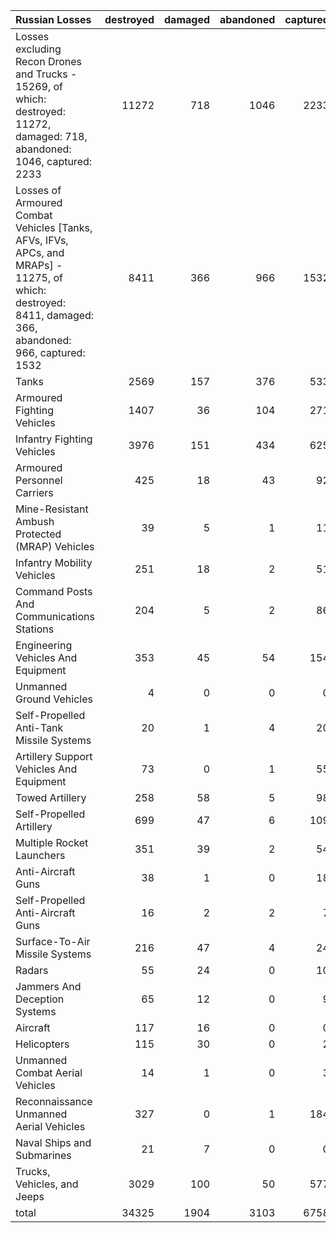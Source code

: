 | Russian Losses                                                                                                                                           |   destroyed |   damaged |   abandoned |   captured |   total |
|:---------------------------------------------------------------------------------------------------------------------------------------------------------|------------:|----------:|------------:|-----------:|--------:|
| Losses excluding Recon Drones and Trucks - 15269, of which: destroyed: 11272, damaged: 718, abandoned: 1046, captured: 2233                              |       11272 |       718 |        1046 |       2233 |   15269 |
| Losses of Armoured Combat Vehicles [Tanks, AFVs, IFVs, APCs, and MRAPs] - 11275, of which: destroyed: 8411, damaged: 366, abandoned: 966, captured: 1532 |        8411 |       366 |         966 |       1532 |   11275 |
| Tanks                                                                                                                                                    |        2569 |       157 |         376 |        533 |    3635 |
| Armoured Fighting Vehicles                                                                                                                               |        1407 |        36 |         104 |        271 |    1818 |
| Infantry Fighting Vehicles                                                                                                                               |        3976 |       151 |         434 |        625 |    5186 |
| Armoured Personnel Carriers                                                                                                                              |         425 |        18 |          43 |         92 |     578 |
| Mine-Resistant Ambush Protected  (MRAP) Vehicles                                                                                                         |          39 |         5 |           1 |         11 |      56 |
| Infantry Mobility Vehicles                                                                                                                               |         251 |        18 |           2 |         51 |     322 |
| Command Posts And Communications Stations                                                                                                                |         204 |         5 |           2 |         86 |     297 |
| Engineering Vehicles And Equipment                                                                                                                       |         353 |        45 |          54 |        154 |     606 |
| Unmanned Ground Vehicles                                                                                                                                 |           4 |         0 |           0 |          0 |       4 |
| Self-Propelled Anti-Tank Missile Systems                                                                                                                 |          20 |         1 |           4 |         20 |      45 |
| Artillery Support Vehicles And Equipment                                                                                                                 |          73 |         0 |           1 |         55 |     129 |
| Towed Artillery                                                                                                                                          |         258 |        58 |           5 |         98 |     419 |
| Self-Propelled Artillery                                                                                                                                 |         699 |        47 |           6 |        109 |     861 |
| Multiple Rocket Launchers                                                                                                                                |         351 |        39 |           2 |         54 |     446 |
| Anti-Aircraft Guns                                                                                                                                       |          38 |         1 |           0 |         18 |      57 |
| Self-Propelled Anti-Aircraft Guns                                                                                                                        |          16 |         2 |           2 |          7 |      27 |
| Surface-To-Air Missile Systems                                                                                                                           |         216 |        47 |           4 |         24 |     291 |
| Radars                                                                                                                                                   |          55 |        24 |           0 |         10 |      89 |
| Jammers And Deception Systems                                                                                                                            |          65 |        12 |           0 |          9 |      86 |
| Aircraft                                                                                                                                                 |         117 |        16 |           0 |          0 |     133 |
| Helicopters                                                                                                                                              |         115 |        30 |           0 |          2 |     147 |
| Unmanned Combat Aerial Vehicles                                                                                                                          |          14 |         1 |           0 |          3 |      18 |
| Reconnaissance Unmanned Aerial Vehicles                                                                                                                  |         327 |         0 |           1 |        184 |     512 |
| Naval Ships and Submarines                                                                                                                               |          21 |         7 |           0 |          0 |      28 |
| Trucks, Vehicles, and Jeeps                                                                                                                              |        3029 |       100 |          50 |        577 |    3756 |
| total                                                                                                                                                    |       34325 |      1904 |        3103 |       6758 |   46090 |